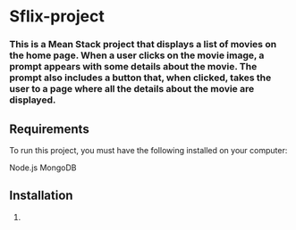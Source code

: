 # Sflix-project

### This is a Mean Stack project that displays a list of movies on the home page. When a user clicks on the movie image, a prompt appears with some details about the movie. The prompt also includes a button that, when clicked, takes the user to a page where all the details about the movie are displayed.

## Requirements
To run this project, you must have the following installed on your computer:

Node.js
MongoDB

## Installation
1. 
